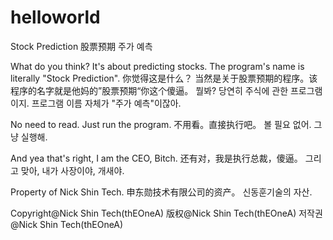 # helloworld
Stock Prediction
股票预期
주가 예측

What do you think? It's about predicting stocks. The program's name is literally "Stock Prediction".
你觉得这是什么？ 当然是关于股票预期的程序。该程序的名字就是他妈的”股票预期“你这个傻逼。
뭘봐? 당연히 주식에 관한 프로그램이지. 프로그램 이름 자체가 "주가 예측"이잖아.

No need to read. Just run the program.
不用看。直接执行吧。
볼 필요 없어. 그냥 실행해.

And yea that's right, I am the CEO, Bitch.
还有对，我是执行总裁，傻逼。
그리고 맞아, 내가 사장이야, 개새야.

Property of Nick Shin Tech.
申东勋技术有限公司的资产。
신동훈기술의 자산.

Copyright@Nick Shin Tech(thEOneA)
版权@Nick Shin Tech(thEOneA)
저작권@Nick Shin Tech(thEOneA)
